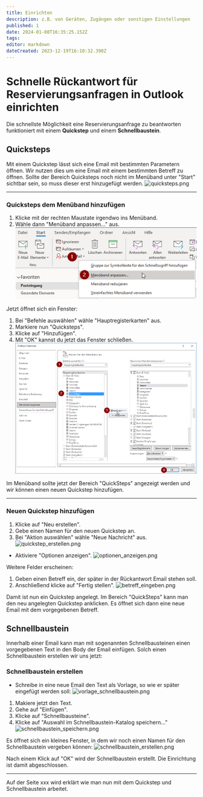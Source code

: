 ```yaml
---
title: Einrichten
description: z.B. von Geräten, Zugängen oder sonstigen Einstellungen
published: 1
date: 2024-01-08T16:35:25.152Z
tags: 
editor: markdown
dateCreated: 2023-12-19T16:10:32.390Z
---
```


# Schnelle Rückantwort für Reservierungsanfragen in Outlook einrichten
Die schnellste Möglichkeit eine Reservierungsanfrage zu beantworten funktioniert mit einem **Quickstep** und einem **Schnellbaustein**.

## Quicksteps
Mit einem Quickstep lässt sich eine Email mit bestimmten Parametern öffnen. Wir nutzen dies um eine Email mit einem bestimmten Betreff zu öffnen.
Sollte der Bereich Quicksteps noch nicht im Menüband unter "Start" sichtbar sein, so muss dieser erst hinzugefügt werden.
![quicksteps.png](/geschäftsstelle_einrichten/quicksteps.png)

---

### Quicksteps dem Menüband hinzufügen
1. Klicke mit der rechten Maustate irgendwo ins Menüband.
2. Wähle dann "Menüband anpassen..." aus.
![outlook_menüband_anpassen.png](/geschäftsstelle_einrichten/outlook_menüband_anpassen.png)

Jetzt öffnet sich ein Fenster:
1. Bei "Befehle auswählen" wähle "Hauptregisterkarten" aus.
2. Markiere nun "Quicksteps".
3. Klicke auf "Hinzufügen".
4. Mit "OK" kannst du jetzt das Fenster schließen.
![quicksteps_hinzufügen.png](/geschäftsstelle_einrichten/quicksteps_hinzufügen.png)

Im Menüband sollte jetzt der Bereich "QuickSteps" angezeigt werden und wir können einen neuen Quickstep hinzufügen.

---
### Neuen Quickstep hinzufügen
1. Klicke auf "Neu erstellen".
2. Gebe einen Namen für den neuen Quickstep an.
3. Bei "Aktion auswählen" wähle "Neue Nachricht" aus.
![quickstep_erstellen.png](/geschäftsstelle_einrichten/quickstep_erstellen.png)

- Aktiviere "Optionen anzeigen".
![optionen_anzeigen.png](/geschäftsstelle_einrichten/optionen_anzeigen.png)

Weitere Felder erscheinen:
1. Geben einen Betreff ein, der später in der Rückantwort Email stehen soll.
2. Anschließend klicke auf "Fertig stellen".
![betreff_eingeben.png](/geschäftsstelle_einrichten/betreff_eingeben.png)

Damit ist nun ein Quickstep angelegt. Im Bereich "QuickSteps" kann man den neu angelegten Quickstep anklicken. Es öffnet sich dann eine neue Email mit dem vorgegebenen Betreff.

## Schnellbaustein
Innerhalb einer Email kann man mit sogenannten Schnellbausteinen einen vorgegebenen Text in den Body der Email einfügen.
Solch einen Schnellbaustein erstellen wir uns jetzt:

### Schnellbaustein erstellen
- Schreibe in eine neue Email den Text als Vorlage, so wie er später eingefügt werden soll:
![vorlage_schnellbaustein.png](/geschäftsstelle_einrichten/vorlage_schnellbaustein.png)

1. Makiere jetzt den Text. 
2. Gehe auf "Einfügen".
3. Klicke auf "Schnellbausteine".
4. Klicke auf "Auswahl im Schnellbaustein-Katalog speichern..."
![schnellbaustein_speichern.png](/geschäftsstelle_einrichten/schnellbaustein_speichern.png)

Es öffnet sich ein kleines Fenster, in dem wir noch einen Namen für den Schnellbaustein vergeben können:
![schnellbaustein_erstellen.png](/geschäftsstelle_einrichten/schnellbaustein_erstellen.png)

Nach einem Klick auf "OK" wird der Schnellbaustein erstellt. Die Einrichtung ist damit abgeschlossen.

---

Auf der Seite xxx wird erklärt wie man nun mit dem Quickstep und Schnellbaustein arbeitet.

